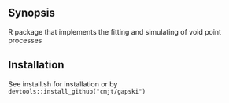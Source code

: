## Synopsis

R package that implements the fitting and simulating of void point processes 


## Installation

See install.sh for installation or  by `devtools::install_github("cmjt/gapski")`